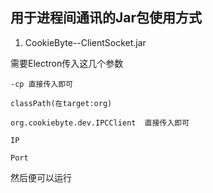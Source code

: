 ## 用于进程间通讯的Jar包使用方式

1. CookieByte--ClientSocket.jar

需要Electron传入这几个参数

```
-cp 直接传入即可

classPath(在target:org)

org.cookiebyte.dev.IPCClient  直接传入即可

IP

Port
```

然后便可以运行
